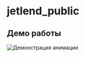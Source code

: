 # jetlend_public


## Демо работы
![Демонстрация анимации](https://github.com/username/repo/raw/main/images/demo.gif)
